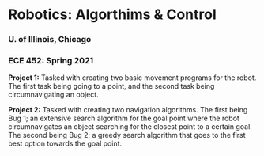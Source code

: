 # Robotics: Algorthims & Control
### U. of Illinois, Chicago
### ECE 452: Spring 2021

**Project 1:** Tasked with creating two basic movement programs for the robot. The first task being going to a point, and the second task being circumnavigating an object. 

**Project 2:** Tasked with creating two navigation algorithms. The first being Bug 1; an extensive search algorithm for the goal point where the robot circumnavigates an object searching for the closest point to a certain goal. The second being Bug 2; a greedy search algorithm that goes to the first best option towards the goal point. 

